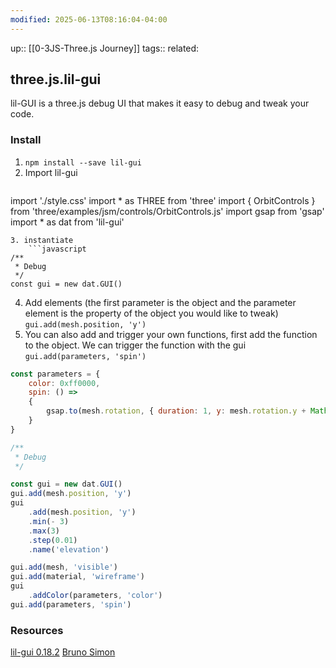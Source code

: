 ```yaml
---
modified: 2025-06-13T08:16:04-04:00
---
```

up::  [[0-3JS-Three.js Journey]]
tags:: 
related: 

## three.js.lil-gui

lil-GUI is a three.js debug UI that makes it easy to debug and tweak your code.

### Install
1. `npm install --save lil-gui`
2. Import lil-gui
	```javascript
import './style.css'
import * as THREE from 'three'
import { OrbitControls } from 'three/examples/jsm/controls/OrbitControls.js'
import gsap from 'gsap'
import * as dat from 'lil-gui'
```
3. instantiate
	```javascript
/**
 * Debug
 */
const gui = new dat.GUI()
```
4. Add elements (the first parameter is the object and the parameter element is the property of the object you would like to tweak)
		`gui.add(mesh.position, 'y')`
5. You can also add and trigger your own functions, first add the function to the object. We can trigger the function with the gui  `gui.add(parameters, 'spin')`
```javascript
const parameters = {
    color: 0xff0000,
    spin: () =>
    {
        gsap.to(mesh.rotation, { duration: 1, y: mesh.rotation.y + Math.PI * 2 })
    }
}

/**
 * Debug
 */

const gui = new dat.GUI()
gui.add(mesh.position, 'y')
gui
    .add(mesh.position, 'y')
    .min(- 3)
    .max(3)
    .step(0.01)
    .name('elevation')

gui.add(mesh, 'visible')
gui.add(material, 'wireframe')
gui
    .addColor(parameters, 'color')
gui.add(parameters, 'spin')

```
### 
### Resources
[lil-gui 0.18.2](https://lil-gui.georgealways.com/)
[Bruno Simon](https://bruno-simon.com/#debug)